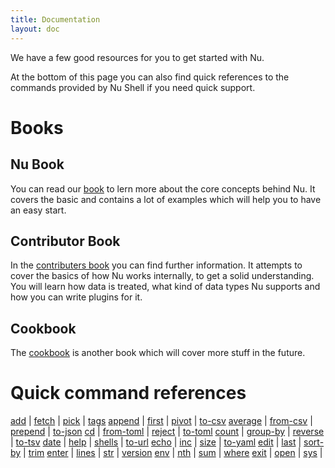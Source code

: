 ```yaml
---
title: Documentation
layout: doc
---
```

We have a few good resources for you to get started with Nu.

At the bottom of this page you can also find quick references to the commands provided by Nu Shell if you need quick support.

# Books

## Nu Book

You can read our [book](https://book.nushell.sh) to lern more about the core concepts behind Nu. It covers the basic and contains a lot of examples which will help you to have an easy start. 

## Contributor Book

In the [contributers book](https://github.com/nushell/contributor-book) you can find further information. It attempts to cover the basics of how Nu works internally, to get a solid understanding. You will learn how data is treated, what kind of data types Nu supports and how you can write plugins for it.

## Cookbook

The [cookbook](https://github.com/nushell/cookbook) is another book which will cover more stuff in the future.

# Quick command references

[add](/commands/add.html) | [fetch](/commands/fetch.html) | [pick](/commands/pick.html) | [tags](/commands/tags.html)
[append](/commands/append.html) | [first](/commands/first.html) | [pivot](/commands/pivot.html) | [to-csv](/commands/to-csv.html)
[average](/commands/average.html) | [from-csv](/commands/from-csv.html) | [prepend](/commands/prepend.html) | [to-json](/commands/to-json.html)
[cd](/commands/cd.html) | [from-toml](/commands/from-toml.html) | [reject](/commands/reject.html) | [to-toml](/commands/to-toml.html)
[count](/commands/count.html) | [group-by](/commands/group-by.html) | [reverse](/commands/reverse.html) | [to-tsv](/commands/to-tsv.html)
[date](/commands/date.html) | [help](/commands/help.html) | [shells](/commands/shells.html) | [to-url](/commands/to-url.html)
[echo](/commands/echo.html) | [inc](/commands/inc.html) | [size](/commands/size.html) | [to-yaml](/commands/to-yaml.html)
[edit](/commands/edit.html) | [last](/commands/last.html) | [sort-by](/commands/sort-by.html) | [trim](/commands/trim.html)
[enter](/commands/enter.html) | [lines](/commands/lines.html) | [str](/commands/str.html) | [version](/commands/version.html)
[env](/commands/env.html) | [nth](/commands/nth.html) | [sum](/commands/sum.html) | [where](/commands/where.html)
[exit](/commands/exit.html) | [open](/commands/open.html) | [sys](/commands/sys.html) | 
